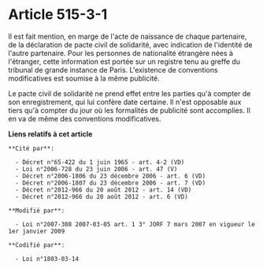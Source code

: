 # Article 515-3-1

Il est fait mention, en marge de l'acte de naissance de chaque partenaire, de la déclaration de pacte civil de solidarité,
avec indication de l'identité de l'autre partenaire. Pour les personnes de nationalité étrangère nées à l'étranger, cette
information est portée sur un registre tenu au greffe du tribunal de grande instance de Paris. L'existence de conventions
modificatives est soumise à la même publicité.

Le pacte civil de solidarité ne prend effet entre les parties qu'à compter de son enregistrement, qui lui confère date
certaine. Il n'est opposable aux tiers qu'à compter du jour où les formalités de publicité sont accomplies. Il en va de même
des conventions modificatives.

**Liens relatifs à cet article**

	**Cité par**:

	  - Décret n°65-422 du 1 juin 1965 - art. 4-2 (VD)
	  - Loi n°2006-728 du 23 juin 2006 - art. 47 (V)
	  - Décret n°2006-1806 du 23 décembre 2006 - art. 6 (VD)
	  - Décret n°2006-1807 du 23 décembre 2006 - art. 7 (VD)
	  - Décret n°2012-966 du 20 août 2012 - art. 14 (VD)
	  - Décret n°2012-966 du 20 août 2012 - art. 6 (VD)

	**Modifié par**:

	  - Loi n°2007-308 2007-03-05 art. 1 3° JORF 7 mars 2007 en vigueur le 1er janvier 2009

	**Codifié par**:

	  - Loi n°1803-03-14
